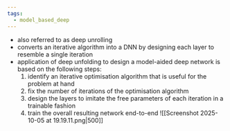 ```yaml
---
tags:
  - model_based_deep
---
```

- also referred to as deep unrolling
- converts an iterative algorithm into a DNN by designing each layer to resemble a single iteration
- application of deep unfolding to design a model-aided deep network is based on the following steps:
	1. identify an iterative optimisation algorithm that is useful for the problem at hand
	2. fix the number of iterations of the optimisation algorithm 
	3. design the layers to imitate the free parameters of each iteration in a trainable fashion
	4. train the overall resulting network end-to-end
![[Screenshot 2025-10-05 at 19.19.11.png|500]]